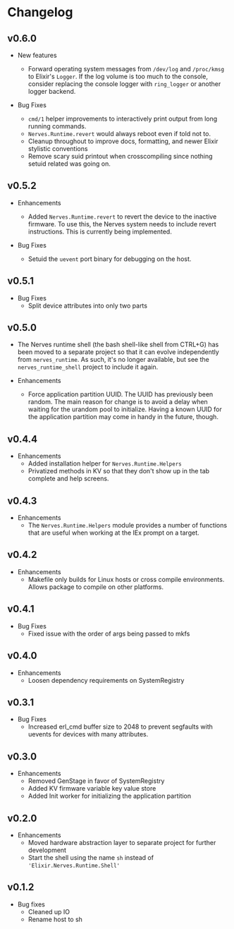 # Changelog

## v0.6.0

* New features
  * Forward operating system messages from `/dev/log` and `/proc/kmsg` to
    Elixir's `Logger`. If the log volume is too much to the console, consider
    replacing the console logger with `ring_logger` or another logger backend.


* Bug Fixes
  * `cmd/1` helper improvements to interactively print output from long running
    commands.
  * `Nerves.Runtime.revert` would always reboot even if told not to.
  * Cleanup throughout to improve docs, formatting, and newer Elixir stylistic
    conventions
  * Remove scary suid printout when crosscompiling since nothing setuid related
    was going on.

## v0.5.2

* Enhancements
  * Added `Nerves.Runtime.revert` to revert the device to the inactive
    firmware. To use this, the Nerves system needs to include revert
    instructions. This is currently being implemented.

* Bug Fixes
  * Setuid the `uevent` port binary for debugging on the host.

## v0.5.1

* Bug Fixes
  * Split device attributes into only two parts

## v0.5.0

* The Nerves runtime shell (the bash shell-like shell from CTRL+G) has been
  moved to a separate project so that it can evolve independently from
  `nerves_runtime`. As such, it's no longer available, but see
  the `nerves_runtime_shell` project to include it again.

* Enhancements
  * Force application partition UUID. The UUID has previously been random. The
    main reason for change is to avoid a delay when waiting for the urandom
    pool to initialize. Having a known UUID for the application partition may
    come in handy in the future, though.

## v0.4.4

* Enhancements
  * Added installation helper for `Nerves.Runtime.Helpers`
  * Privatized methods in KV so that they don't show up in the tab complete
    and help screens.

## v0.4.3

* Enhancements
  * The `Nerves.Runtime.Helpers` module provides a number of functions that are
    useful when working at the IEx prompt on a target.

## v0.4.2

* Enhancements
  * Makefile only builds for Linux hosts or cross compile environments. Allows package to compile on other platforms.

## v0.4.1

* Bug Fixes
  * Fixed issue with the order of args being passed to mkfs

## v0.4.0

* Enhancements
  * Loosen dependency requirements on SystemRegistry

## v0.3.1

* Bug Fixes
  * Increased erl_cmd buffer size to 2048 to prevent segfaults with uevents for devices with many attributes.

## v0.3.0

* Enhancements
  * Removed GenStage in favor of SystemRegistry
  * Added KV firmware variable key value store
  * Added Init worker for initializing the application partition

## v0.2.0

* Enhancements
  * Moved hardware abstraction layer to separate project for further
    development
  * Start the shell using the name `sh` instead of `'Elixir.Nerves.Runtime.Shell'`

## v0.1.2

* Bug fixes
  * Cleaned up IO
  * Rename host to sh
